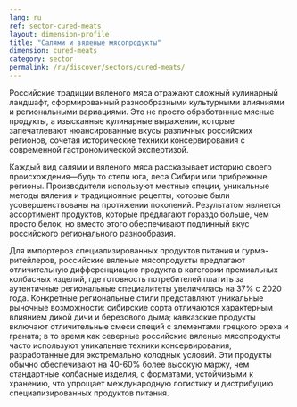 ```yaml
---
lang: ru
ref: sector-cured-meats
layout: dimension-profile
title: "Салями и вяленые мясопродукты"
dimension: cured-meats
category: sector
permalink: /ru/discover/sectors/cured-meats/
---
```


Российские традиции вяленого мяса отражают сложный кулинарный ландшафт, сформированный разнообразными культурными влияниями и региональными вариациями. Это не просто обработанные мясные продукты, а изысканные кулинарные выражения, которые запечатлевают нюансированные вкусы различных российских регионов, сочетая исторические техники консервирования с современной гастрономической экспертизой.

Каждый вид салями и вяленого мяса рассказывает историю своего происхождения—будь то степи юга, леса Сибири или прибрежные регионы. Производители используют местные специи, уникальные методы вяления и традиционные рецепты, которые были усовершенствованы на протяжении поколений. Результатом является ассортимент продуктов, которые предлагают гораздо больше, чем просто белок, но вместо этого обеспечивают подлинный вкус российского регионального разнообразия.

Для импортеров специализированных продуктов питания и гурмэ-ритейлеров, российские вяленые мясопродукты предлагают отличительную дифференциацию продукта в категории премиальных колбасных изделий, где готовность потребителей платить за аутентичные региональные специалитеты увеличилась на 37% с 2020 года. Конкретные региональные стили представляют уникальные рыночные возможности: сибирские сорта отличаются характерным влиянием дикой дичи и березового дыма; кавказские продукты включают отличительные смеси специй с элементами грецкого ореха и граната; в то время как северные российские вяленые мясопродукты часто используют уникальные техники консервирования, разработанные для экстремально холодных условий. Эти продукты обычно обеспечивают на 40-60% более высокую маржу, чем стандартные колбасные изделия, с форматами, устойчивыми к хранению, что упрощает международную логистику и дистрибуцию специализированных продуктов питания.
